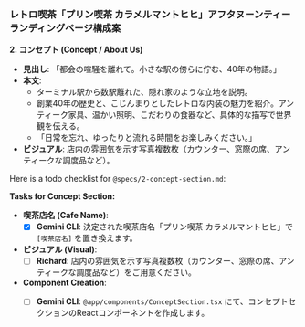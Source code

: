 ### レトロ喫茶「プリン喫茶 カラメルマントヒヒ」アフタヌーンティー ランディングページ構成案


**2. コンセプト (Concept / About Us)**
*   **見出し**: 「都会の喧騒を離れて。小さな駅の傍らに佇む、40年の物語。」
*   **本文**:
    *   ターミナル駅から数駅離れた、隠れ家のような立地を説明。
    *   創業40年の歴史と、こじんまりとしたレトロな内装の魅力を紹介。アンティーク家具、温かい照明、こだわりの食器など、具体的な描写で世界観を伝える。
    *   「日常を忘れ、ゆったりと流れる時間をお楽しみください。」
*   **ビジュアル**: 店内の雰囲気を示す写真複数枚（カウンター、窓際の席、アンティークな調度品など）。

Here is a todo checklist for `@specs/2-concept-section.md`:

**Tasks for Concept Section:**

*   **喫茶店名 (Cafe Name)**:
    *   [x] **Gemini CLI**: 決定された喫茶店名「プリン喫茶 カラメルマントヒヒ」で `[喫茶店名]` を置き換えます。
*   **ビジュアル (Visual)**:
    *   [ ] **Richard**: 店内の雰囲気を示す写真複数枚（カウンター、窓際の席、アンティークな調度品など）をご用意ください。
*   **Component Creation**:
    *   [ ] **Gemini CLI**: `@app/components/ConceptSection.tsx` にて、コンセプトセクションのReactコンポーネントを作成します。

